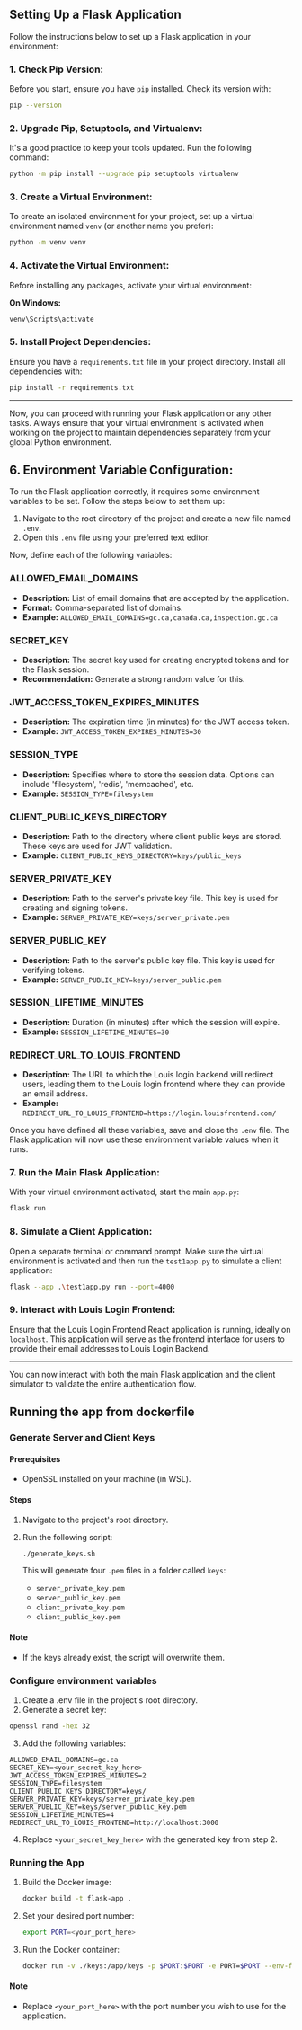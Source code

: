 ## Setting Up a Flask Application

Follow the instructions below to set up a Flask application in your environment:

### 1. Check Pip Version:

Before you start, ensure you have `pip` installed. Check its version with:

```bash
pip --version
```

### 2. Upgrade Pip, Setuptools, and Virtualenv:

It's a good practice to keep your tools updated. Run the following command:

```bash
python -m pip install --upgrade pip setuptools virtualenv
```

### 3. Create a Virtual Environment:

To create an isolated environment for your project, set up a virtual environment named `venv` (or another name you prefer):

```bash
python -m venv venv
```

### 4. Activate the Virtual Environment:

Before installing any packages, activate your virtual environment:

**On Windows:**

```bash
venv\Scripts\activate
```

### 5. Install Project Dependencies:

Ensure you have a `requirements.txt` file in your project directory. Install all dependencies with:

```bash
pip install -r requirements.txt
```

---

Now, you can proceed with running your Flask application or any other tasks. Always ensure that your virtual environment is activated when working on the project to maintain dependencies separately from your global Python environment.

## 6. Environment Variable Configuration:

To run the Flask application correctly, it requires some environment variables to be set. Follow the steps below to set them up:

1. Navigate to the root directory of the project and create a new file named `.env`.
2. Open this `.env` file using your preferred text editor.

Now, define each of the following variables:

### ALLOWED_EMAIL_DOMAINS

- **Description:** List of email domains that are accepted by the application.
- **Format:** Comma-separated list of domains.
- **Example:** `ALLOWED_EMAIL_DOMAINS=gc.ca,canada.ca,inspection.gc.ca`

### SECRET_KEY

- **Description:** The secret key used for creating encrypted tokens and for the Flask session.
- **Recommendation:** Generate a strong random value for this.

### JWT_ACCESS_TOKEN_EXPIRES_MINUTES

- **Description:** The expiration time (in minutes) for the JWT access token.
- **Example:** `JWT_ACCESS_TOKEN_EXPIRES_MINUTES=30`

### SESSION_TYPE

- **Description:** Specifies where to store the session data. Options can include 'filesystem', 'redis', 'memcached', etc.
- **Example:** `SESSION_TYPE=filesystem`

### CLIENT_PUBLIC_KEYS_DIRECTORY

- **Description:** Path to the directory where client public keys are stored. These keys are used for JWT validation.
- **Example:** `CLIENT_PUBLIC_KEYS_DIRECTORY=keys/public_keys`

### SERVER_PRIVATE_KEY

- **Description:** Path to the server's private key file. This key is used for creating and signing tokens.
- **Example:** `SERVER_PRIVATE_KEY=keys/server_private.pem`

### SERVER_PUBLIC_KEY

- **Description:** Path to the server's public key file. This key is used for verifying tokens.
- **Example:** `SERVER_PUBLIC_KEY=keys/server_public.pem`

### SESSION_LIFETIME_MINUTES

- **Description:** Duration (in minutes) after which the session will expire.
- **Example:** `SESSION_LIFETIME_MINUTES=30`

### REDIRECT_URL_TO_LOUIS_FRONTEND

- **Description:** The URL to which the Louis login backend will redirect users, leading them to the Louis login frontend where they can provide an email address.
- **Example:** `REDIRECT_URL_TO_LOUIS_FRONTEND=https://login.louisfrontend.com/`

Once you have defined all these variables, save and close the `.env` file. The Flask application will now use these environment variable values when it runs.

### 7. Run the Main Flask Application:

With your virtual environment activated, start the main `app.py`:

```bash
flask run
```

### 8. Simulate a Client Application:

Open a separate terminal or command prompt. Make sure the virtual environment is activated and then run the `test1app.py` to simulate a client application:

```bash
flask --app .\test1app.py run --port=4000
```

### 9. Interact with Louis Login Frontend:

Ensure that the Louis Login Frontend React application is running, ideally on `localhost`. This application will serve as the frontend interface for users to provide their email addresses to Louis Login Backend.

---

You can now interact with both the main Flask application and the client simulator to validate the entire authentication flow.

## Running the app from dockerfile

### Generate Server and Client Keys

#### Prerequisites

- OpenSSL installed on your machine (in WSL).

#### Steps

1. Navigate to the project's root directory.
2. Run the following script:

   ```bash
   ./generate_keys.sh
   ```

   This will generate four `.pem` files in a folder called `keys`:

   - `server_private_key.pem`
   - `server_public_key.pem`
   - `client_private_key.pem`
   - `client_public_key.pem`

#### Note

- If the keys already exist, the script will overwrite them.

### Configure environment variables

1. Create a .env file in the project's root directory.
2. Generate a secret key:

```bash
openssl rand -hex 32
```

3. Add the following variables:

```
ALLOWED_EMAIL_DOMAINS=gc.ca
SECRET_KEY=<your_secret_key_here>
JWT_ACCESS_TOKEN_EXPIRES_MINUTES=2
SESSION_TYPE=filesystem
CLIENT_PUBLIC_KEYS_DIRECTORY=keys/
SERVER_PRIVATE_KEY=keys/server_private_key.pem
SERVER_PUBLIC_KEY=keys/server_public_key.pem
SESSION_LIFETIME_MINUTES=4
REDIRECT_URL_TO_LOUIS_FRONTEND=http://localhost:3000
```

4. Replace `<your_secret_key_here>` with the generated key from step 2.

### Running the App

1. Build the Docker image:

   ```bash
   docker build -t flask-app .
   ```

2. Set your desired port number:

   ```bash
   export PORT=<your_port_here>
   ```

3. Run the Docker container:

   ```bash
   docker run -v ./keys:/app/keys -p $PORT:$PORT -e PORT=$PORT --env-file .env flask-app
   ```

#### Note

- Replace `<your_port_here>` with the port number you wish to use for the application.
